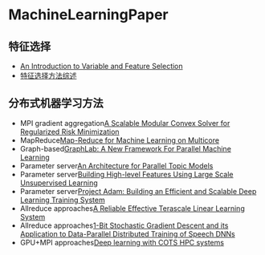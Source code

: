 # MachineLearningPaper

## 特征选择
- [An Introduction to Variable and Feature Selection](http://www.jmlr.org/papers/volume3/guyon03a/guyon03a.pdf)
- [特征选择方法综述](docs/FeatureSelection/特征选择方法综述.pdf)

## 分布式机器学习方法
- MPI gradient aggregation[A Scalable Modular Convex Solver for Regularized Risk Minimization](http://cs.stanford.edu/~quocle/TeoLeSmoVis07.pdf)
- MapReduce[Map-Reduce for Machine Learning on Multicore](https://papers.nips.cc/paper/3150-map-reduce-for-machine-learning-on-multicore.pdf)
- Graph-based[GraphLab: A New Framework For Parallel Machine Learning](http://arxiv.org/pdf/1006.4990v1.pdf)
- Parameter server[An Architecture for Parallel Topic Models](http://vldb.org/pvldb/vldb2010/papers/R63.pdf)
- Parameter server[Building High-level Features Using Large Scale Unsupervised Learning](http://static.googleusercontent.com/media/research.google.com/en/us/archive/unsupervised_icml2012.pdf)
- Parameter server[Project Adam: Building an Efficient and Scalable Deep Learning Training System](https://www.usenix.org/system/files/conference/osdi14/osdi14-paper-chilimbi.pdf)
- Allreduce approaches[A Reliable Effective Terascale Linear Learning System](http://arxiv.org/pdf/1110.4198v3.pdf)
- Allreduce approaches[1-Bit Stochastic Gradient Descent and its Application to Data-Parallel Distributed Training of Speech DNNs](http://research.microsoft.com/pubs/230137/IS140694.PDF)
- GPU+MPI approaches[Deep learning with COTS HPC systems](http://www.cs.stanford.edu/~acoates/papers/CoatesHuvalWangWuNgCatanzaro_icml2013.pdf)
